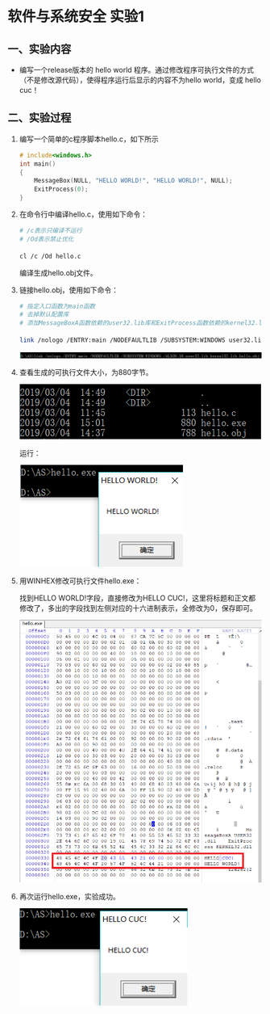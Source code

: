 # 软件与系统安全 实验1
## 一、实验内容
* 编写一个release版本的 hello world 程序。通过修改程序可执行文件的方式（不是修改源代码），使得程序运行后显示的内容不为hello world，变成 hello cuc！
## 二、实验过程
1. 编写一个简单的c程序脚本hello.c，如下所示
    ```c
    # include<windows.h>
    int main()
    {
        MessageBox(NULL, "HELLO WORLD!", "HELLO WORLD!", NULL);
        ExitProcess(0);
    }
    ```
2. 在命令行中编译hello.c，使用如下命令：
    ```bash
    # /c表示只编译不运行
    # /Od表示禁止优化

    cl /c /Od hello.c
    ```
    编译生成hello.obj文件。
3. 链接hello.obj，使用如下命令：
    ```bash
    # 指定入口函数为main函数
    # 去掉默认配置库
    # 添加MessageBoxA函数依赖的user32.lib库和ExitProcess函数依赖的kernel32.lib库

    link /nologo /ENTRY:main /NODEFAULTLIB /SUBSYSTEM:WINDOWS user32.lib kernel32.lib /ALIGN:16
    ```
    ![](img/link.png)

4. 查看生成的可执行文件大小，为880字节。

    ![](img/dir.png)

    运行：

    ![](img/before.png)


5. 用WINHEX修改可执行文件hello.exe：

    找到HELLO WORLD!字段，直接修改为HELLO CUC!，这里将标题和正文都修改了，多出的字段找到左侧对应的十六进制表示，全修改为0，保存即可。
    
    ![](img/winhex.png)


6. 再次运行hello.exe，实验成功。

    ![](img/after.png)
